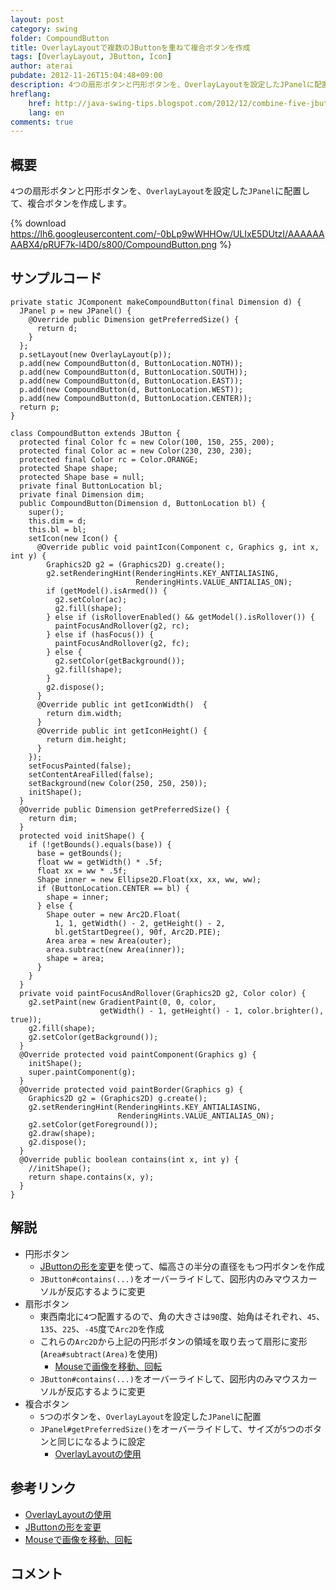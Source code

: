 ```yaml
---
layout: post
category: swing
folder: CompoundButton
title: OverlayLayoutで複数のJButtonを重ねて複合ボタンを作成
tags: [OverlayLayout, JButton, Icon]
author: aterai
pubdate: 2012-11-26T15:04:48+09:00
description: 4つの扇形ボタンと円形ボタンを、OverlayLayoutを設定したJPanelに配置して、複合ボタンを作成します。
hreflang:
    href: http://java-swing-tips.blogspot.com/2012/12/combine-five-jbuttons-to-make.html
    lang: en
comments: true
---
```

## 概要
`4`つの扇形ボタンと円形ボタンを、`OverlayLayout`を設定した`JPanel`に配置して、複合ボタンを作成します。

{% download https://lh6.googleusercontent.com/-0bLp9wWHHOw/ULIxE5DUtzI/AAAAAAAABX4/pRUF7k-l4D0/s800/CompoundButton.png %}

## サンプルコード
<pre class="prettyprint"><code>private static JComponent makeCompoundButton(final Dimension d) {
  JPanel p = new JPanel() {
    @Override public Dimension getPreferredSize() {
      return d;
    }
  };
  p.setLayout(new OverlayLayout(p));
  p.add(new CompoundButton(d, ButtonLocation.NOTH));
  p.add(new CompoundButton(d, ButtonLocation.SOUTH));
  p.add(new CompoundButton(d, ButtonLocation.EAST));
  p.add(new CompoundButton(d, ButtonLocation.WEST));
  p.add(new CompoundButton(d, ButtonLocation.CENTER));
  return p;
}

class CompoundButton extends JButton {
  protected final Color fc = new Color(100, 150, 255, 200);
  protected final Color ac = new Color(230, 230, 230);
  protected final Color rc = Color.ORANGE;
  protected Shape shape;
  protected Shape base = null;
  private final ButtonLocation bl;
  private final Dimension dim;
  public CompoundButton(Dimension d, ButtonLocation bl) {
    super();
    this.dim = d;
    this.bl = bl;
    setIcon(new Icon() {
      @Override public void paintIcon(Component c, Graphics g, int x, int y) {
        Graphics2D g2 = (Graphics2D) g.create();
        g2.setRenderingHint(RenderingHints.KEY_ANTIALIASING,
                            RenderingHints.VALUE_ANTIALIAS_ON);
        if (getModel().isArmed()) {
          g2.setColor(ac);
          g2.fill(shape);
        } else if (isRolloverEnabled() &amp;&amp; getModel().isRollover()) {
          paintFocusAndRollover(g2, rc);
        } else if (hasFocus()) {
          paintFocusAndRollover(g2, fc);
        } else {
          g2.setColor(getBackground());
          g2.fill(shape);
        }
        g2.dispose();
      }
      @Override public int getIconWidth()  {
        return dim.width;
      }
      @Override public int getIconHeight() {
        return dim.height;
      }
    });
    setFocusPainted(false);
    setContentAreaFilled(false);
    setBackground(new Color(250, 250, 250));
    initShape();
  }
  @Override public Dimension getPreferredSize() {
    return dim;
  }
  protected void initShape() {
    if (!getBounds().equals(base)) {
      base = getBounds();
      float ww = getWidth() * .5f;
      float xx = ww * .5f;
      Shape inner = new Ellipse2D.Float(xx, xx, ww, ww);
      if (ButtonLocation.CENTER == bl) {
        shape = inner;
      } else {
        Shape outer = new Arc2D.Float(
          1, 1, getWidth() - 2, getHeight() - 2,
          bl.getStartDegree(), 90f, Arc2D.PIE);
        Area area = new Area(outer);
        area.subtract(new Area(inner));
        shape = area;
      }
    }
  }
  private void paintFocusAndRollover(Graphics2D g2, Color color) {
    g2.setPaint(new GradientPaint(0, 0, color,
                    getWidth() - 1, getHeight() - 1, color.brighter(), true));
    g2.fill(shape);
    g2.setColor(getBackground());
  }
  @Override protected void paintComponent(Graphics g) {
    initShape();
    super.paintComponent(g);
  }
  @Override protected void paintBorder(Graphics g) {
    Graphics2D g2 = (Graphics2D) g.create();
    g2.setRenderingHint(RenderingHints.KEY_ANTIALIASING,
                        RenderingHints.VALUE_ANTIALIAS_ON);
    g2.setColor(getForeground());
    g2.draw(shape);
    g2.dispose();
  }
  @Override public boolean contains(int x, int y) {
    //initShape();
    return shape.contains(x, y);
  }
}
</code></pre>

## 解説
- 円形ボタン
    - [JButtonの形を変更](http://ateraimemo.com/Swing/RoundButton.html)を使って、幅高さの半分の直径をもつ円ボタンを作成
    - `JButton#contains(...)`をオーバーライドして、図形内のみマウスカーソルが反応するように変更
- 扇形ボタン
    - 東西南北に`4`つ配置するので、角の大きさは`90`度、始角はそれぞれ、`45`、`135`、`225`、`-45`度で`Arc2D`を作成
    - これらの`Arc2D`から上記の円形ボタンの領域を取り去って扇形に変形(`Area#subtract(Area)`を使用)
        - [Mouseで画像を移動、回転](http://ateraimemo.com/Swing/MouseDrivenImageRotation.html)
    - `JButton#contains(...)`をオーバーライドして、図形内のみマウスカーソルが反応するように変更
- 複合ボタン
    - `5`つのボタンを、`OverlayLayout`を設定した`JPanel`に配置
    - `JPanel#getPreferredSize()`をオーバーライドして、サイズが`5`つのボタンと同じになるように設定
        - [OverlayLayoutの使用](http://ateraimemo.com/Swing/OverlayLayout.html)

<!-- dummy comment line for breaking list -->

## 参考リンク
- [OverlayLayoutの使用](http://ateraimemo.com/Swing/OverlayLayout.html)
- [JButtonの形を変更](http://ateraimemo.com/Swing/RoundButton.html)
- [Mouseで画像を移動、回転](http://ateraimemo.com/Swing/MouseDrivenImageRotation.html)

<!-- dummy comment line for breaking list -->

## コメント
